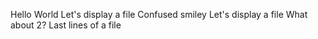 Hello World
Let's display a file
Confused smiley
Let's display a file
What about 2?
Last lines of a file
